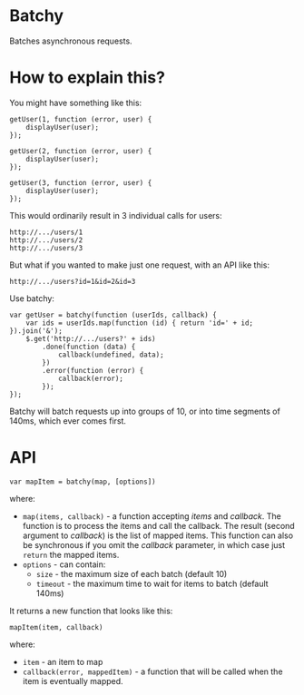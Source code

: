 # Batchy

Batches asynchronous requests.

# How to explain this?

You might have something like this:

    getUser(1, function (error, user) {
        displayUser(user);
    });

    getUser(2, function (error, user) {
        displayUser(user);
    });

    getUser(3, function (error, user) {
        displayUser(user);
    });

This would ordinarily result in 3 individual calls for users:

    http://.../users/1
    http://.../users/2
    http://.../users/3

But what if you wanted to make just one request, with an API like this:

    http://.../users?id=1&id=2&id=3

Use batchy:

    var getUser = batchy(function (userIds, callback) {
        var ids = userIds.map(function (id) { return 'id=' + id; }).join('&');
        $.get('http://.../users?' + ids)
            .done(function (data) {
                callback(undefined, data);
            })
            .error(function (error) {
                callback(error);
            });
    });

Batchy will batch requests up into groups of 10, or into time segments of 140ms, which ever comes first.

# API

    var mapItem = batchy(map, [options])

where:

* `map(items, callback)` - a function accepting *items* and *callback*. The function is to process the items and call the callback. The result (second argument to *callback*) is the list of mapped items. This function can also be synchronous if you omit the *callback* parameter, in which case just `return` the mapped items.
* `options` - can contain:
    * `size` - the maximum size of each batch (default 10)
    * `timeout` - the maximum time to wait for items to batch (default 140ms)

It returns a new function that looks like this:

    mapItem(item, callback)

where:

* `item` - an item to map
* `callback(error, mappedItem)` - a function that will be called when the item is eventually mapped.
